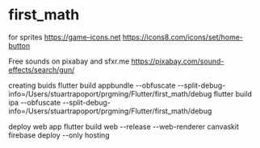 # first_math

for sprites
https://game-icons.net
https://icons8.com/icons/set/home-button

Free sounds on pixabay and sfxr.me
https://pixabay.com/sound-effects/search/gun/

creating buids
flutter build appbundle --obfuscate --split-debug-info=/Users/stuartrapoport/prgming/Flutter/first_math/debug
flutter build ipa --obfuscate --split-debug-info=/Users/stuartrapoport/prgming/Flutter/first_math/debug

deploy web app
flutter build web --release --web-renderer canvaskit
firebase deploy --only hosting
